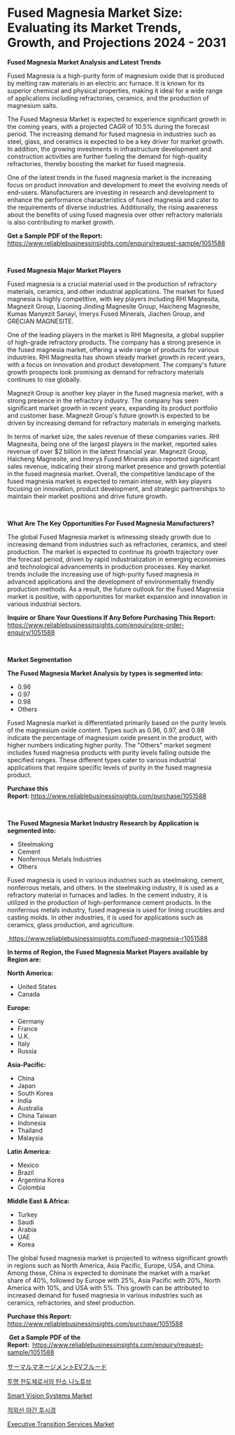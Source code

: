 <p><h1>Fused Magnesia Market Size: Evaluating its Market Trends, Growth, and Projections 2024 - 2031</h1></p><p><strong>Fused Magnesia Market Analysis and Latest Trends</strong></p>
<p><p>Fused Magnesia is a high-purity form of magnesium oxide that is produced by melting raw materials in an electric arc furnace. It is known for its superior chemical and physical properties, making it ideal for a wide range of applications including refractories, ceramics, and the production of magnesium salts.</p><p>The Fused Magnesia Market is expected to experience significant growth in the coming years, with a projected CAGR of 10.5% during the forecast period. The increasing demand for fused magnesia in industries such as steel, glass, and ceramics is expected to be a key driver for market growth. In addition, the growing investments in infrastructure development and construction activities are further fueling the demand for high-quality refractories, thereby boosting the market for fused magnesia.</p><p>One of the latest trends in the fused magnesia market is the increasing focus on product innovation and development to meet the evolving needs of end-users. Manufacturers are investing in research and development to enhance the performance characteristics of fused magnesia and cater to the requirements of diverse industries. Additionally, the rising awareness about the benefits of using fused magnesia over other refractory materials is also contributing to market growth.</p></p>
<p><strong>Get a Sample PDF of the Report:&nbsp;</strong> <a href="https://www.reliablebusinessinsights.com/enquiry/request-sample/1051588">https://www.reliablebusinessinsights.com/enquiry/request-sample/1051588</a></p>
<p>&nbsp;</p>
<p><strong>Fused Magnesia Major Market Players</strong></p>
<p><p>Fused magnesia is a crucial material used in the production of refractory materials, ceramics, and other industrial applications. The market for fused magnesia is highly competitive, with key players including RHI Magnesita, Magnezit Group, Liaoning Jinding Magnesite Group, Haicheng Magnesite, Kumas Manyezit Sanayi, Imerys Fused Minerals, Jiachen Group, and GRECIAN MAGNESITE.</p><p>One of the leading players in the market is RHI Magnesita, a global supplier of high-grade refractory products. The company has a strong presence in the fused magnesia market, offering a wide range of products for various industries. RHI Magnesita has shown steady market growth in recent years, with a focus on innovation and product development. The company's future growth prospects look promising as demand for refractory materials continues to rise globally.</p><p>Magnezit Group is another key player in the fused magnesia market, with a strong presence in the refractory industry. The company has seen significant market growth in recent years, expanding its product portfolio and customer base. Magnezit Group's future growth is expected to be driven by increasing demand for refractory materials in emerging markets.</p><p>In terms of market size, the sales revenue of these companies varies. RHI Magnesita, being one of the largest players in the market, reported sales revenue of over $2 billion in the latest financial year. Magnezit Group, Haicheng Magnesite, and Imerys Fused Minerals also reported significant sales revenue, indicating their strong market presence and growth potential in the fused magnesia market. Overall, the competitive landscape of the fused magnesia market is expected to remain intense, with key players focusing on innovation, product development, and strategic partnerships to maintain their market positions and drive future growth.</p></p>
<p>&nbsp;</p>
<p><strong>What Are The Key Opportunities For Fused Magnesia Manufacturers?</strong></p>
<p><p>The global Fused Magnesia market is witnessing steady growth due to increasing demand from industries such as refractories, ceramics, and steel production. The market is expected to continue its growth trajectory over the forecast period, driven by rapid industrialization in emerging economies and technological advancements in production processes. Key market trends include the increasing use of high-purity fused magnesia in advanced applications and the development of environmentally friendly production methods. As a result, the future outlook for the Fused Magnesia market is positive, with opportunities for market expansion and innovation in various industrial sectors.</p></p>
<p><strong>Inquire or Share Your Questions If Any Before Purchasing This Report:</strong> <a href="https://www.reliablebusinessinsights.com/enquiry/pre-order-enquiry/1051588">https://www.reliablebusinessinsights.com/enquiry/pre-order-enquiry/1051588</a></p>
<p>&nbsp;</p>
<p><strong>Market Segmentation</strong></p>
<p><strong>The Fused Magnesia Market Analysis by types is segmented into:</strong></p>
<p><ul><li>0.96</li><li>0.97</li><li>0.98</li><li>Others</li></ul></p>
<p><p>Fused Magnesia market is differentiated primarily based on the purity levels of the magnesium oxide content. Types such as 0.96, 0.97, and 0.98 indicate the percentage of magnesium oxide present in the product, with higher numbers indicating higher purity. The "Others" market segment includes fused magnesia products with purity levels falling outside the specified ranges. These different types cater to various industrial applications that require specific levels of purity in the fused magnesia product.</p></p>
<p><strong>Purchase this Report:&nbsp;</strong><a href="https://www.reliablebusinessinsights.com/purchase/1051588">https://www.reliablebusinessinsights.com/purchase/1051588</a></p>
<p>&nbsp;</p>
<p><strong>The Fused Magnesia Market Industry Research by Application is segmented into:</strong></p>
<p><ul><li>Steelmaking</li><li>Cement</li><li>Nonferrous Metals Industries</li><li>Others</li></ul></p>
<p><p>Fused magnesia is used in various industries such as steelmaking, cement, nonferrous metals, and others. In the steelmaking industry, it is used as a refractory material in furnaces and ladles. In the cement industry, it is utilized in the production of high-performance cement products. In the nonferrous metals industry, fused magnesia is used for lining crucibles and casting molds. In other industries, it is used for applications such as ceramics, glass production, and agriculture.</p></p>
<p><a href="https://www.reliablebusinessinsights.com/fused-magnesia-r1051588">&nbsp;https://www.reliablebusinessinsights.com/fused-magnesia-r1051588</a></p>
<p><strong>In terms of Region, the Fused Magnesia Market Players available by Region are:</strong></p>
<p>
    <p> <strong> North America: </strong>
        <ul>
            <li>United States</li>
            <li>Canada</li>
        </ul>
        </p> 
    <p> <strong> Europe: </strong>
        <ul>
            <li>Germany</li>
            <li>France</li>
            <li>U.K.</li>
            <li>Italy</li>
            <li>Russia</li>
        </ul>
        </p> 
    <p> <strong> Asia-Pacific: </strong>
        <ul>
            <li>China</li>
            <li>Japan</li>
            <li>South Korea</li>
            <li>India</li>
            <li>Australia</li>
            <li>China Taiwan</li>
            <li>Indonesia</li>
            <li>Thailand</li>
            <li>Malaysia</li>
        </ul>
        </p> 
    <p> <strong> Latin America: </strong>
        <ul>
            <li>Mexico</li>
            <li>Brazil</li>
            <li>Argentina Korea</li>
            <li>Colombia</li>
        </ul>
        </p> 
    <p> <strong> Middle East & Africa: </strong>
        <ul>
            <li>Turkey</li>
            <li>Saudi</li>
            <li>Arabia</li>
            <li>UAE</li>
            <li>Korea</li>
        </ul>
    </p>
    </p>
<p><p>The global fused magnesia market is projected to witness significant growth in regions such as North America, Asia Pacific, Europe, USA, and China. Among these, China is expected to dominate the market with a market share of 40%, followed by Europe with 25%, Asia Pacific with 20%, North America with 10%, and USA with 5%. This growth can be attributed to increased demand for fused magnesia in various industries such as ceramics, refractories, and steel production.</p></p>
<p><strong>Purchase this Report: </strong><a href="https://www.reliablebusinessinsights.com/purchase/1051588">https://www.reliablebusinessinsights.com/purchase/1051588</a></p>
<p>&nbsp;<strong>Get a Sample PDF of the Report:&nbsp;&nbsp;</strong><a href="https://www.reliablebusinessinsights.com/enquiry/request-sample/1051588">https://www.reliablebusinessinsights.com/enquiry/request-sample/1051588</a></p>
<p><strong></strong></p>
<p><p><a href="https://github.com/LizaHeller2023/Market-Research-Report-List-1/blob/main/9527230112003.md">サーマルマネージメントEVフルード</a></p><p><a href="https://github.com/ROBERTS65DAVID/Market-Research-Report-List-1/blob/main/5920522129955.md">투명 전도체로서의 탄소 나노튜브</a></p><p><a href="https://github.com/indrystar/Market-Research-Report-List-4/blob/main/smart-vision-systems-market.md">Smart Vision Systems Market</a></p><p><a href="https://github.com/milikokao84/Market-Research-Report-List-1/blob/main/5332483129956.md">적외선 야간 투시경</a></p><p><a href="https://github.com/josesg55/Market-Research-Report-List-3/blob/main/executive-transition-services-market.md">Executive Transition Services Market</a></p></p>